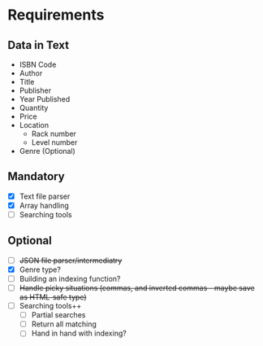 # Requirements

## Data in Text

- ISBN Code
- Author
- Title
- Publisher
- Year Published
- Quantity
- Price
- Location
  - Rack number
  - Level number
- Genre (Optional)

## Mandatory

- [x] Text file parser
- [x] Array handling
- [ ] Searching tools

## Optional

- [ ] ~~JSON file parser/intermediatry~~
- [x] Genre type?
- [ ] Building an indexing function?
- [ ] ~~Handle picky situations (commas, and inverted commas - maybe save as HTML-safe type)~~
- [ ] Searching tools++
  - [ ] Partial searches
  - [ ] Return all matching
  - [ ] Hand in hand with indexing?
